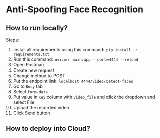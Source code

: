 # Anti-Spoofing Face Recognition

## How to run locally?

Steps:

1. Install all requirements using this command: `pip install -r requirements.txt`
2. Run this command: `uvicorn main:app --port=4444 --reload`
3. Open Postman
4. Create new request
5. Change method to POST
6. Put the endpoint link: `localhost:4444/video/detect-faces`
7. Go to `Body` tab
8. Select `form-data`
9. Put value in `Key` column with `video_file` and click the dropdown and select File
10. Upload the recorded video
11. Click Send button

## How to deploy into Cloud?